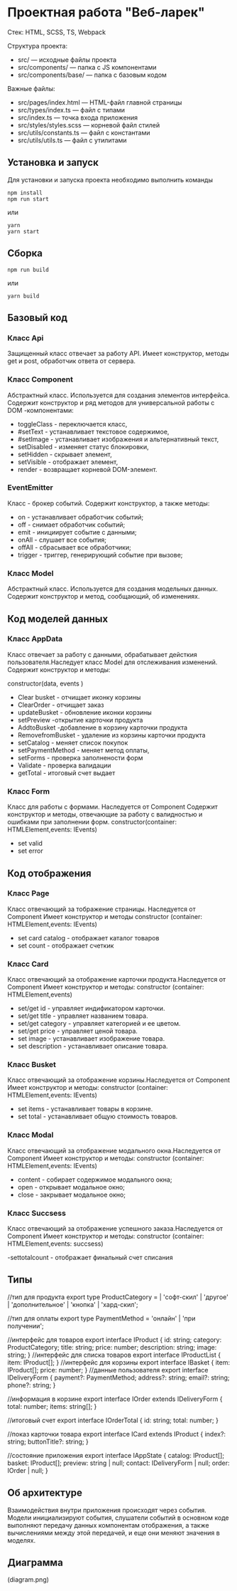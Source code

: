 # Проектная работа "Веб-ларек"

Стек: HTML, SCSS, TS, Webpack

Структура проекта:
- src/ — исходные файлы проекта
- src/components/ — папка с JS компонентами
- src/components/base/ — папка с базовым кодом

Важные файлы:
- src/pages/index.html — HTML-файл главной страницы
- src/types/index.ts — файл с типами
- src/index.ts — точка входа приложения
- src/styles/styles.scss — корневой файл стилей
- src/utils/constants.ts — файл с константами
- src/utils/utils.ts — файл с утилитами

## Установка и запуск
Для установки и запуска проекта необходимо выполнить команды

```
npm install
npm run start
```

или

```
yarn
yarn start
```
## Сборка

```
npm run build
```

или

```
yarn build
```

## Базовый код
### Класс Api
Защищенный класс отвечает за работу API. Имеет конструктор, методы get и post, обработчик ответа от сервера.

### Класс Component
Абстрактный класс. Используется для создания элементов интерфейса.
Содержит конструктор и ряд методов для универсальной работы с DOM -компонентами: 
- toggleClass - переключается класс,
- #setText - устанавливает текстовое содержимое,
- #setImage - устанавливает изображения и альтернативный текст,
- setDisabled - изменяет статус блокировки,
- setHidden - скрывает элемент,
- setVisible - отображает элемент,
- render - возвращает корневой DOM-элемент.

### EventEmitter
Класс - брокер событий. Содержит конструктор, а также методы:
- on - устанавливает обработчик событий;
- off - снимает обработчик событий;
- emit - инициирует событие с данными;
- onAll - слушает все события;
- offAll - сбрасывает все обработчики;
- trigger - триггер, генерирующий событие при вызове;

### Класс Model
Абстрактный класс. Используется для создания модельных данных. Содержит конструктор и метод, сообщающий, об изменениях.

## Код моделей данных
### Класс AppData 
Класс отвечает за работу с данными, обрабатывает дейсткия пользователя.Наследует класс Model для отслеживания изменений. Содержит конструктор и методы: 

constructor(data, events )
- Clear busket - отчищает иконку корзины
- ClearOrder - отчищает заказ
- updateBusket - обновление иконки корзины
- setPreview -открытие карточки продукта
- AddtoBusket -добавление в корзину карточки продукта
- RemovefromBusket - удаление из корзины карточки продукта
- setCatalog - меняет список покупок
- setPaymentMethod - меняет метод оплаты,
- setForms - проверка заполнености форм
- Validate - проверка валидации
- getTotal - итоговый счет выдает
### Класс Form
Класс для работы с формами. Наследуется от Component<T>
Содержит конструктор и методы, отвечающие за работу с валидностью и ошибками при заполнении форм.
constructor(container: HTMLElement,events: IEvents)

+ set valid
+ set error


## Код отображения
### Класс Page
Класс отвечающий за тображение страницы. Наследуется от Component<T> Имеет конструктор и методы
constructor (container: HTMLElement,events: IEvents) 

- set card catalog - отображает каталог товаров
- set count - отображает счеткик

### Класс Card
Класс отвечающий за отображение карточки продукта.Наследуется от Component<ICard> Имеет конструктор и методы:
constructor (container: HTMLElement,events)

- set/get id - управляет индификатором карточки.
- set/get title - управляет названием товара.
- set/get category - управляет категорией и ее цветом.
- set/get price - управляет ценой товара.
- set image - устанавливает изображение товара.
- set description - устанавливает описание товара.

### Класс Busket
Класс отвечающий за отображение корзины.Наследуется от Component<IBusket> Имеет конструктор и методы:
constructor (container: HTMLElement,events: IEvents) 
- set items - устанавливает товары в корзине.
- set total - устанавливает общую стоимость товаров.

### Класс Modal 
Класс отвечающий за отображение модального окна.Наследуется от Component<T> Имеет конструктор и методы:
constructor (container: HTMLElement,events: IEvents)
- content - собирает содержимое модального окна;
- open - открывает модальное окно;
- close - закрывает модальное окно;

### Класс Succsess 
Класс отвечающий за отображение успешного заказа.Наследуется от Component<T> Имеет конструктор и методы:
constructor (container: HTMLElement,events: succsess)

-settotalcount - отображает финальный счет списания

## Типы
//тип для продукта
export type ProductCategory =
	| 'софт-скил'
	| 'другое'
	| 'дополнительное'
	| 'кнопка'
	| 'хард-скил';

//тип для оплаты
export type PaymentMethod = 'онлайн' | 'при получении';

//интерфейс для товаров
export interface IProduct {
	id: string;
	category: ProductCategory;
	title: string;
	price: number;
	description: string;
	image: string;
}
//интерфейс для списка товаров
export interface IProductList {
	item: IProduct[];
}
//интерфейс для корзины
export interface IBasket {
	item: IProduct[];
	price: number;
}
//данные пользователя
export interface IDeliveryForm {
	payment?: PaymentMethod;
	address?: string;
	email?: string;
	phone?: string;
}

//информация в корзине
export interface IOrder extends IDeliveryForm {
	total: number;
	items: string[];
}

//итоговый счет
export interface IOrderTotal {
	id: string;
	total: number;
}

//показ карточки товара
export interface ICard extends IProduct {
	index?: string;
	buttonTitle?: string;
}

//состояние приложения
export interface IAppState {
	catalog: IProduct[];
	basket: IProduct[];
	preview: string | null;
	contact: IDeliveryForm | null;
	order: IOrder | null;
}

## Об архитектуре 

Взаимодействия внутри приложения происходят через события. Модели инициализируют события, слушатели событий в основном коде выполняют передачу данных компонентам отображения, а также вычислениями между этой передачей, и еще они меняют значения в моделях.
## Диаграмма
(diagram.png)
 